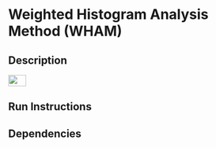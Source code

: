 # Weighted Histogram Analysis Method (WHAM)

## Description

<img src="/tex/c2cf0bbbadc65cf812113e054789e420.svg?invert_in_darkmode&sanitize=true" align=middle width=35.616513899999994pt height=22.831056599999986pt/>

## Run Instructions

## Dependencies
